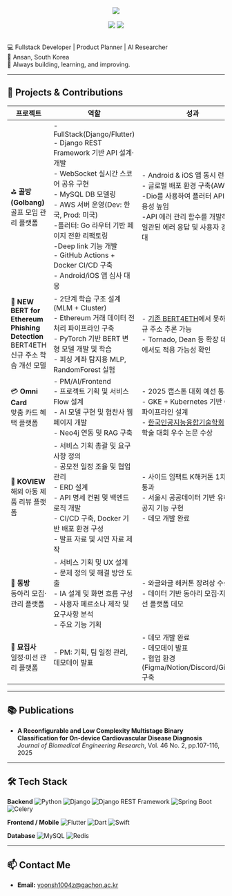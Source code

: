 <!-- 타이틀 -->
<div align="center">
  <a href="https://git.io/typing-svg">
    <img src="https://readme-typing-svg.demolab.com/?lines=Hi!+I'm+Yoon+Seong+Mun&center=true&size=24">
  </a>
</div>

<br>

<!-- GitHub Stats -->
<div align="center">
  <img src="https://github-readme-stats.vercel.app/api?username=loading1031&show_icons=true&theme=radical" />
  <img src="https://github-readme-stats.vercel.app/api/top-langs/?username=loading1031&layout=compact&theme=radical&hide=jupyter%20notebook,html,css" />
</div>

<br>

💻 Fullstack Developer | Product Planner | AI Researcher  
📍 Ansan, South Korea  
🚀 Always building, learning, and improving.

---

## 💼 Projects & Contributions

| 프로젝트 | 역할 | 성과 | 깃허브 |
|----------|------|------|--------|
| ⛳ **골방(Golbang)**<br>골프 모임 관리 플랫폼 | - FullStack(Django/Flutter)<br>- Django REST Framework 기반 API 설계·개발<br>- WebSocket 실시간 스코어 공유 구현<br>- MySQL DB 모델링<br>- AWS 서버 운영(Dev: 한국, Prod: 미국)<br>-플러터: Go 라우터 기반 페이지 전환 리팩토링<br>-Deep link 기능 개발<br>- GitHub Actions + Docker CI/CD 구축<br>- Android/iOS 앱 심사 대응 | - Android & iOS 앱 동시 런칭<br>- 글로벌 배포 환경 구축(AWS)<br>-Dio를 사용하여 플러터 API 재사용성 높임<br>-API 에러 관리 함수를 개발하여, 일관된 에러 응답 및 사용자 경험 증대 | [iNESlab](https://github.com/iNESlab) |
| 🧠 **NEW BERT for Ethereum Phishing Detection**<br>BERT4ETH 신규 주소 학습 개선 모델 | - 2단계 학습 구조 설계(MLM + Cluster)<br>- Ethereum 거래 데이터 전처리 파이프라인 구축<br>- PyTorch 기반 BERT 변형 모델 개발 및 학습<br>- 피싱 계좌 탐지용 MLP, RandomForest 실험 | - [기존 BERT4ETH](https://github.com/git-disl/BERT4ETH)에서 못하는 신규 주소 추론 가능<br>- Tornado, Dean 등 확장 데이터에서도 적용 가능성 확인 | [GitHub](https://github.com/loading1031/CUSTOM_BERT4ETH) |
| 💳 **Omni Card**<br>맞춤 카드 혜택 플랫폼 | - PM/AI/Frontend<br>- 프로젝트 기획 및 서비스 Flow 설계<br>- AI 모델 구현 및 협찬사 웹 페이지 개발 <br>- Neo4j 연동 및 RAG 구축<br> | <br>- 2025 캡스톤 대회 예선 통과<br>- GKE + Kubernetes 기반 CI/CD 파이프라인 설계 <br>- [한국인공지능융합기술학회](https://www.kaicts.or.kr/list.php?&&page=&bbs_id=sub_notice) 춘계학술 대회 우수 논문 수상 | [Omni Card](http://www.omnicard.shop) |
| 🛒 **KOVIEW**<br>해외 아동 제품 리뷰 플랫폼 | - 서비스 기획 총괄 및 요구사항 정의<br>- 공모전 일정 조율 및 협업 관리<br>- ERD 설계<br>-  API 명세 컨펌 및 백엔드 로직 개발<br>- CI/CD 구축, Docker 기반 배포 환경 구성<br>- 발표 자료 및 시연 자료 제작 | - 사이드 임팩트 K해커톤 1차 예선 통과<br>- 서울시 공공데이터 기반 유해상품 공지 기능 구현<br>- 데모 개발 완료 | [Rabbit-UMC](https://github.com/Rabbit-UMC) |
| 🏫 **동방**<br>동아리 모집·관리 플랫폼 | - 서비스 기획 및 UX 설계<br>- 문제 정의 및 해결 방안 도출<br>- IA 설계 및 화면 흐름 구성<br>- 사용자 페르소나 제작 및 요구사항 분석<br>- 주요 기능 기획 | - 와글와글 해커톤 장려상 수상<br>- 데이터 기반 동아리 모집·지원 개선 플랫폼 데모 | [GachonRookie](https://github.com/GachonRookie) |
| 🐾 **묘집사**<br>일정·미션 관리 플랫폼 | - PM: 기획, 팀 일정 관리, 데모데이 발표 | - 데모 개발 완료<br>- 데모데이 발표<br>- 협업 환경(Figma/Notion/Discord/GitHub) 구축 | [Rabbit-UMC](https://github.com/Rabbit-UMC) |

---

## 📚 Publications

- **A Reconfigurable and Low Complexity Multistage Binary Classification for On-device Cardiovascular Disease Diagnosis**  
  *Journal of Biomedical Engineering Research*, Vol. 46 No. 2, pp.107-116, 2025  

---

## 🛠 Tech Stack

**Backend**
![Python](https://img.shields.io/badge/Python-3776AB?style=for-the-badge&logo=python&logoColor=white)
![Django](https://img.shields.io/badge/Django-092E20?style=for-the-badge&logo=django&logoColor=white)
![Django REST Framework](https://img.shields.io/badge/DRF-FF1709?style=for-the-badge&logo=django&logoColor=white)
![Spring Boot](https://img.shields.io/badge/Spring_Boot-6DB33F?style=for-the-badge&logo=springboot&logoColor=white)
![Celery](https://img.shields.io/badge/Celery-37814A?style=for-the-badge&logo=celery&logoColor=white)

**Frontend / Mobile**
![Flutter](https://img.shields.io/badge/Flutter-02569B?style=for-the-badge&logo=flutter&logoColor=white)
![Dart](https://img.shields.io/badge/Dart-0175C2?style=for-the-badge&logo=dart&logoColor=white)
![Swift](https://img.shields.io/badge/Swift-FA7343?style=for-the-badge&logo=swift&logoColor=white)

**Database**
![MySQL](https://img.shields.io/badge/MySQL-005C84?style=for-the-badge&logo=mysql&logoColor=white)
![Redis](https://img.shields.io/badge/Redis-DC382D?style=)


---

## 📫 Contact Me
- **Email:** yoonsh1004z@gachon.ac.kr
